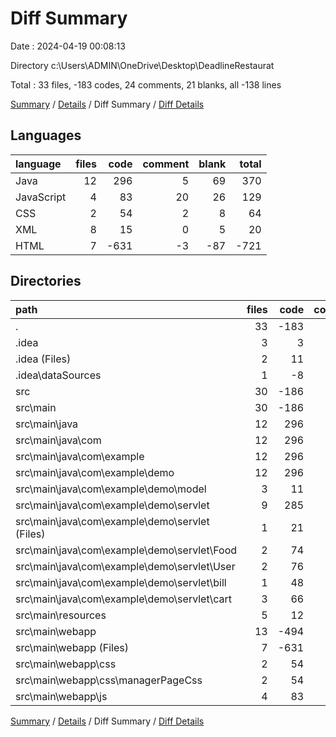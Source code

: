 # Diff Summary

Date : 2024-04-19 00:08:13

Directory c:\\Users\\ADMIN\\OneDrive\\Desktop\\DeadlineRestaurat

Total : 33 files,  -183 codes, 24 comments, 21 blanks, all -138 lines

[Summary](results.md) / [Details](details.md) / Diff Summary / [Diff Details](diff-details.md)

## Languages
| language | files | code | comment | blank | total |
| :--- | ---: | ---: | ---: | ---: | ---: |
| Java | 12 | 296 | 5 | 69 | 370 |
| JavaScript | 4 | 83 | 20 | 26 | 129 |
| CSS | 2 | 54 | 2 | 8 | 64 |
| XML | 8 | 15 | 0 | 5 | 20 |
| HTML | 7 | -631 | -3 | -87 | -721 |

## Directories
| path | files | code | comment | blank | total |
| :--- | ---: | ---: | ---: | ---: | ---: |
| . | 33 | -183 | 24 | 21 | -138 |
| .idea | 3 | 3 | 0 | 0 | 3 |
| .idea (Files) | 2 | 11 | 0 | 0 | 11 |
| .idea\\dataSources | 1 | -8 | 0 | 0 | -8 |
| src | 30 | -186 | 24 | 21 | -141 |
| src\\main | 30 | -186 | 24 | 21 | -141 |
| src\\main\\java | 12 | 296 | 5 | 69 | 370 |
| src\\main\\java\\com | 12 | 296 | 5 | 69 | 370 |
| src\\main\\java\\com\\example | 12 | 296 | 5 | 69 | 370 |
| src\\main\\java\\com\\example\\demo | 12 | 296 | 5 | 69 | 370 |
| src\\main\\java\\com\\example\\demo\\model | 3 | 11 | 0 | 10 | 21 |
| src\\main\\java\\com\\example\\demo\\servlet | 9 | 285 | 5 | 59 | 349 |
| src\\main\\java\\com\\example\\demo\\servlet (Files) | 1 | 21 | 0 | 0 | 21 |
| src\\main\\java\\com\\example\\demo\\servlet\\Food | 2 | 74 | 2 | 15 | 91 |
| src\\main\\java\\com\\example\\demo\\servlet\\User | 2 | 76 | 2 | 14 | 92 |
| src\\main\\java\\com\\example\\demo\\servlet\\bill | 1 | 48 | 1 | 11 | 60 |
| src\\main\\java\\com\\example\\demo\\servlet\\cart | 3 | 66 | 0 | 19 | 85 |
| src\\main\\resources | 5 | 12 | 0 | 5 | 17 |
| src\\main\\webapp | 13 | -494 | 19 | -53 | -528 |
| src\\main\\webapp (Files) | 7 | -631 | -3 | -87 | -721 |
| src\\main\\webapp\\css | 2 | 54 | 2 | 8 | 64 |
| src\\main\\webapp\\css\\managerPageCss | 2 | 54 | 2 | 8 | 64 |
| src\\main\\webapp\\js | 4 | 83 | 20 | 26 | 129 |

[Summary](results.md) / [Details](details.md) / Diff Summary / [Diff Details](diff-details.md)